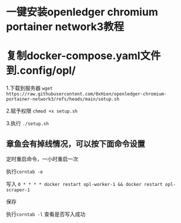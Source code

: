 # 一键安装openledger chromium portainer network3教程

# 复制docker-compose.yaml文件到.config/opl/

1.下载到服务器
```wget https://raw.githubusercontent.com/0xHien/openledger-chromium-portainer-network3/refs/heads/main/setup.sh```

2.赋予权限
```chmod +x setup.sh```

3.执行
```./setup.sh```

## 章鱼会有掉线情况，可以按下面命令设置 

定时重启命令，一小时重启一次

执行```corntab -e```

写入 ```0 * * * * docker restart opl-worker-1 && docker restart opl-scraper-1```

保存

执行```corntab -l``` 查看是否写入成功

